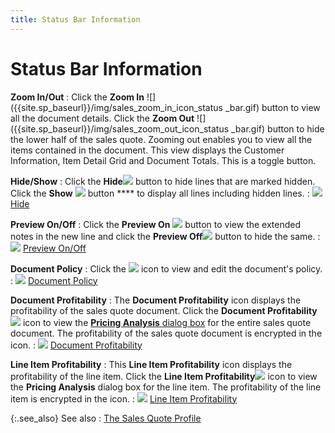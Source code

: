 ```yaml
---
title: Status Bar Information
---
```


# Status Bar Information


**Zoom In/Out**
: Click the **Zoom 
 In** ![]({{site.sp_baseurl}}/img/sales_zoom_in_icon_status _bar.gif) button to view all the document details. Click  the **Zoom Out** ![]({{site.sp_baseurl}}/img/sales_zoom_out_icon_status _bar.gif) button  to hide the lower half of the sales quote. Zooming out enables you to  view all the items contained in the document. This view displays the Customer  Information, Item Detail Grid and Document Totals. This is a toggle button.


**Hide/Show**
: Click the **Hide**![]({{site.sp_baseurl}}/img/sales_hide_button.gif) button to hide lines that are marked hidden. Click the  **Show** ![]({{site.sp_baseurl}}/img/sales_show_button.gif) button **** to display all lines including hidden  lines.
: ![]({{site.sp_baseurl}}/img/lens.gif) [Hide]({{site.sp_baseurl}}/sales-docs/docs-profile/contents/item-info/other/hide_item_details_grid_sales_content.html)


**Preview On/Off**
: Click the **Preview 
 On** ![]({{site.sp_baseurl}}/img/sales_preview_on_button.gif) button to view the extended notes in the new  line and click the **Preview Off**![]({{site.sp_baseurl}}/img/sales_preview_off_button.gif) button to hide the same.
: ![]({{site.sp_baseurl}}/img/lens.gif) <font style="color: #008000;" color="#008000"><a href="{{site.sp_baseurl}}/sales-docs/docs-profile/contents/status-bar-info/preview_on_off_common_sales_docuemnt_options.html">Preview 
 On/Off</a></font>


**Document Policy**
: Click the ![]({{site.sp_baseurl}}/img/sales_document_policy_icon.gif) icon to view and edit  the document's policy.
: ![]({{site.sp_baseurl}}/img/lens.gif) [Document  Policy]({{site.sp_baseurl}}/sales-docs/docs-profile/contents/status-bar-info/document_policy_sales_document_profile_status_bar.html)


**Document Profitability**
: The **Document Profitability** icon displays the profitability of the sales quote document. Click  the **Document Profitability** ![]({{site.sp_baseurl}}/img/sales_document_profitability_icon_status_bar.gif) icon to view the [**Pricing Analysis** dialog box]({{site.sp_baseurl}}/sales-docs/sqs/sq-proc/pricing-analysis/pricing-analysis-defaults/pricing_analysis_dialog_box.html) for  the entire sales quote document. The profitability of the sales quote  document is encrypted in the icon.
: ![]({{site.sp_baseurl}}/img/lens.gif) [Document  Profitability]({{site.sp_baseurl}}/sales-docs/docs-profile/contents/status-bar-info/document_profitability_status_bar_sales_docs.html)


**Line Item Profitability**
: This **Line Item 
 Profitability** icon displays the profitability of the line item.  Click the **Line Item Profitability**![]({{site.sp_baseurl}}/img/sales_line_item_profitability_icon.gif) icon to view the **Pricing 
 Analysis** dialog box for the line item. The profitability of the  line item is encrypted in the icon.
: ![]({{site.sp_baseurl}}/img/lens.gif) [Line  Item Profitability]({{site.sp_baseurl}}/sales-docs/docs-profile/contents/status-bar-info/line_item_profitability_status_bar_sales_docs.html)


{:.see_also}
See also
: [The Sales  Quote Profile]({{site.sp_baseurl}}/sales-docs/sqs/create-sq/create-a-new-sales-quote/the_sales_quote_profile.html)

